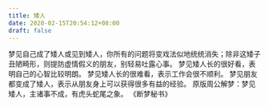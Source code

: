 ```yaml
---
title: 矮人
date: 2020-02-15T20:54:12+08:00
draft: false
---
```


梦见自己成了矮人或见到矮人，你所有的问题将变戏法似地统统消失；除非这矮子丑陋畸形，则提防虚情假义的朋友，别轻易吐露心事。
梦见矮人长的很好看，表明自己的心智比较明朗。
梦见矮人长的很难看，表示工作会很不顺利。
梦见朋友都变成了矮人，表示从朋友身上可以获得很多有益的经验。
原版周公解梦：梦见矮人，主诸事不成，有虎头蛇尾之象。
《断梦秘书》